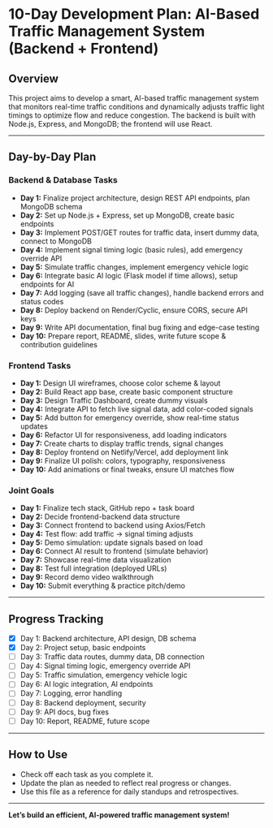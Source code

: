 # 10-Day Development Plan: AI-Based Traffic Management System (Backend + Frontend)

## Overview
This project aims to develop a smart, AI-based traffic management system that monitors real-time traffic conditions and dynamically adjusts traffic light timings to optimize flow and reduce congestion. The backend is built with Node.js, Express, and MongoDB; the frontend will use React.

---

## Day-by-Day Plan

### Backend & Database Tasks
- **Day 1:** Finalize project architecture, design REST API endpoints, plan MongoDB schema
- **Day 2:** Set up Node.js + Express, set up MongoDB, create basic endpoints
- **Day 3:** Implement POST/GET routes for traffic data, insert dummy data, connect to MongoDB
- **Day 4:** Implement signal timing logic (basic rules), add emergency override API
- **Day 5:** Simulate traffic changes, implement emergency vehicle logic
- **Day 6:** Integrate basic AI logic (Flask model if time allows), setup endpoints for AI
- **Day 7:** Add logging (save all traffic changes), handle backend errors and status codes
- **Day 8:** Deploy backend on Render/Cyclic, ensure CORS, secure API keys
- **Day 9:** Write API documentation, final bug fixing and edge-case testing
- **Day 10:** Prepare report, README, slides, write future scope & contribution guidelines

### Frontend Tasks
- **Day 1:** Design UI wireframes, choose color scheme & layout
- **Day 2:** Build React app base, create basic component structure
- **Day 3:** Design Traffic Dashboard, create dummy visuals
- **Day 4:** Integrate API to fetch live signal data, add color-coded signals
- **Day 5:** Add button for emergency override, show real-time status updates
- **Day 6:** Refactor UI for responsiveness, add loading indicators
- **Day 7:** Create charts to display traffic trends, signal changes
- **Day 8:** Deploy frontend on Netlify/Vercel, add deployment link
- **Day 9:** Finalize UI polish: colors, typography, responsiveness
- **Day 10:** Add animations or final tweaks, ensure UI matches flow

### Joint Goals
- **Day 1:** Finalize tech stack, GitHub repo + task board
- **Day 2:** Decide frontend-backend data structure
- **Day 3:** Connect frontend to backend using Axios/Fetch
- **Day 4:** Test flow: add traffic → signal timing adjusts
- **Day 5:** Demo simulation: update signals based on load
- **Day 6:** Connect AI result to frontend (simulate behavior)
- **Day 7:** Showcase real-time data visualization
- **Day 8:** Test full integration (deployed URLs)
- **Day 9:** Record demo video walkthrough
- **Day 10:** Submit everything & practice pitch/demo

---

## Progress Tracking
- [x] Day 1: Backend architecture, API design, DB schema
- [x] Day 2: Project setup, basic endpoints
- [ ] Day 3: Traffic data routes, dummy data, DB connection
- [ ] Day 4: Signal timing logic, emergency override API
- [ ] Day 5: Traffic simulation, emergency vehicle logic
- [ ] Day 6: AI logic integration, AI endpoints
- [ ] Day 7: Logging, error handling
- [ ] Day 8: Backend deployment, security
- [ ] Day 9: API docs, bug fixes
- [ ] Day 10: Report, README, future scope

---

## How to Use
- Check off each task as you complete it.
- Update the plan as needed to reflect real progress or changes.
- Use this file as a reference for daily standups and retrospectives.

---

**Let’s build an efficient, AI-powered traffic management system!**
